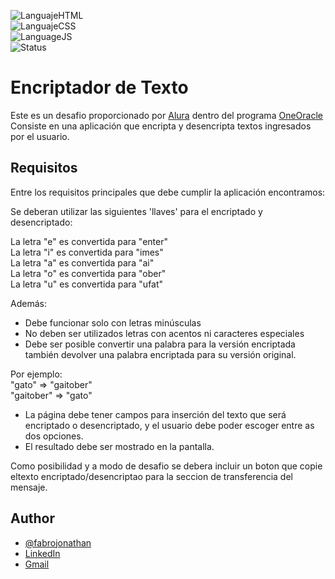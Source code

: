 
![LanguajeHTML](https://img.shields.io/badge/Languaje-HTML-orange)<br>
![LanguajeCSS](https://img.shields.io/badge/Languaje-CSS-blue)<br>
![LanguageJS](https://img.shields.io/badge/Languaje-JavaScript-yellow)<br>
![Status](https://img.shields.io/badge/Status-Completed-Green)

# Encriptador de Texto

 Este es un desafio proporcionado por [Alura](https://www.aluracursos.com/) dentro del programa [OneOracle](https://www.oracle.com/ar/education/oracle-next-education/)
Consiste en una aplicación que encripta y desencripta textos ingresados por el usuario.


## Requisitos

Entre los requisitos principales que debe cumplir la aplicación encontramos:

Se deberan utilizar las siguientes 'llaves' para el encriptado y desencriptado:

La letra "e" es convertida para "enter"<br>
La letra "i" es convertida para "imes"<br>
La letra "a" es convertida para "ai"<br>
La letra "o" es convertida para "ober"<br>
La letra "u" es convertida para "ufat"<br>

Además:
- Debe funcionar solo con letras minúsculas
- No deben ser utilizados letras con acentos ni caracteres especiales
- Debe ser posible convertir una palabra para la versión encriptada también devolver una palabra encriptada para su versión original.

Por ejemplo:<br>
 "gato" => "gaitober"<br>
 "gaitober" => "gato"

- La página debe tener campos para
inserción del texto que será encriptado o desencriptado, y el usuario debe poder escoger entre as dos opciones.<br>
- El resultado debe ser mostrado en la pantalla.

Como posibilidad y a modo de desafio se debera incluir un boton que copie eltexto encriptado/desencriptao para la seccion de transferencia del mensaje.


## Author

- [@fabrojonathan](https://www.github.com/fabrojonathan)
- [LinkedIn](https://www.linkedin.com/in/jonathanfabro/)
- [Gmail](mailto:fabrojonathan395@gmail.com)

